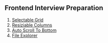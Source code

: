 ## Frontend Interview Preparation

1. [Selectable Grid](selectable-grid.html)
2. [Resiziable Columns](resizeable-columns.html)
2. [Auto Scroll To Bottom](auto-scroll-to-bottom.html)
3. [File Explorer](file-explorer.html)